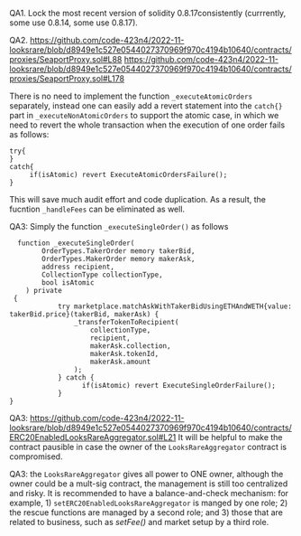 QA1. Lock the most recent version of solidity 0.8.17consistently (currrently, some use 0.8.14, some use 0.8.17).

QA2. 
https://github.com/code-423n4/2022-11-looksrare/blob/d8949e1c527e0544027370969f970c4194b10640/contracts/proxies/SeaportProxy.sol#L88
https://github.com/code-423n4/2022-11-looksrare/blob/d8949e1c527e0544027370969f970c4194b10640/contracts/proxies/SeaportProxy.sol#L178

There is no need to implement the function ``_executeAtomicOrders`` separately, instead one can easily add a revert statement into the ``catch{}`` part in ``_executeNonAtomicOrders`` to support the atomic case, in which we need to revert the whole transaction when the execution of one order fails as follows:
```
try{
}
catch{
     if(isAtomic) revert ExecuteAtomicOrdersFailure();
}

```
This will save much audit effort and code duplication. As a result, the fucntion ``_handleFees`` can be eliminated as well.

QA3: Simply the function ``_executeSingleOrder()`` as follows
```
  function _executeSingleOrder(
        OrderTypes.TakerOrder memory takerBid,
        OrderTypes.MakerOrder memory makerAsk,
        address recipient,
        CollectionType collectionType,
        bool isAtomic
    ) private
 {
            try marketplace.matchAskWithTakerBidUsingETHAndWETH{value: takerBid.price}(takerBid, makerAsk) {
                _transferTokenToRecipient(
                    collectionType,
                    recipient,
                    makerAsk.collection,
                    makerAsk.tokenId,
                    makerAsk.amount
                );
            } catch {
                  if(isAtomic) revert ExecuteSingleOrderFailure();
            }
}
```

QA3: https://github.com/code-423n4/2022-11-looksrare/blob/d8949e1c527e0544027370969f970c4194b10640/contracts/ERC20EnabledLooksRareAggregator.sol#L21
It will be helpful to make the contract pausible in case the owner of the ``LooksRareAggregator`` contract is compromised. 

QA3: the ``LooksRareAggregator`` gives all power to ONE owner, although the owner could be a mult-sig contract, the management is still too centralized and risky.  It is recommended to have a balance-and-check mechanism: for example, 1) ``setERC20EnabledLooksRareAggregator`` is manged by one role; 2) the rescue functions are managed by a second role; and 3) those that are related to business, such as *setFee()* and market setup by a third role. 

